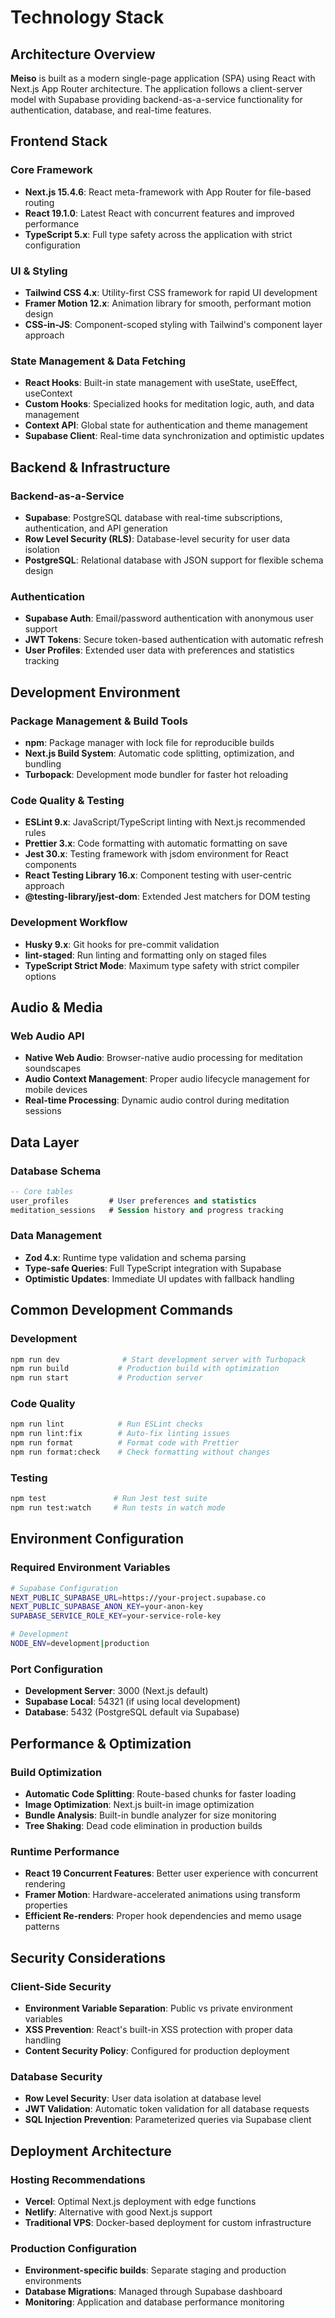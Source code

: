 # Technology Stack

## Architecture Overview

**Meiso** is built as a modern single-page application (SPA) using React with Next.js App Router architecture. The application follows a client-server model with Supabase providing backend-as-a-service functionality for authentication, database, and real-time features.

## Frontend Stack

### Core Framework
- **Next.js 15.4.6**: React meta-framework with App Router for file-based routing
- **React 19.1.0**: Latest React with concurrent features and improved performance
- **TypeScript 5.x**: Full type safety across the application with strict configuration

### UI & Styling
- **Tailwind CSS 4.x**: Utility-first CSS framework for rapid UI development
- **Framer Motion 12.x**: Animation library for smooth, performant motion design
- **CSS-in-JS**: Component-scoped styling with Tailwind's component layer approach

### State Management & Data Fetching
- **React Hooks**: Built-in state management with useState, useEffect, useContext
- **Custom Hooks**: Specialized hooks for meditation logic, auth, and data management
- **Context API**: Global state for authentication and theme management
- **Supabase Client**: Real-time data synchronization and optimistic updates

## Backend & Infrastructure

### Backend-as-a-Service
- **Supabase**: PostgreSQL database with real-time subscriptions, authentication, and API generation
- **Row Level Security (RLS)**: Database-level security for user data isolation
- **PostgreSQL**: Relational database with JSON support for flexible schema design

### Authentication
- **Supabase Auth**: Email/password authentication with anonymous user support
- **JWT Tokens**: Secure token-based authentication with automatic refresh
- **User Profiles**: Extended user data with preferences and statistics tracking

## Development Environment

### Package Management & Build Tools
- **npm**: Package manager with lock file for reproducible builds
- **Next.js Build System**: Automatic code splitting, optimization, and bundling
- **Turbopack**: Development mode bundler for faster hot reloading

### Code Quality & Testing
- **ESLint 9.x**: JavaScript/TypeScript linting with Next.js recommended rules
- **Prettier 3.x**: Code formatting with automatic formatting on save
- **Jest 30.x**: Testing framework with jsdom environment for React components
- **React Testing Library 16.x**: Component testing with user-centric approach
- **@testing-library/jest-dom**: Extended Jest matchers for DOM testing

### Development Workflow
- **Husky 9.x**: Git hooks for pre-commit validation
- **lint-staged**: Run linting and formatting only on staged files
- **TypeScript Strict Mode**: Maximum type safety with strict compiler options

## Audio & Media

### Web Audio API
- **Native Web Audio**: Browser-native audio processing for meditation soundscapes
- **Audio Context Management**: Proper audio lifecycle management for mobile devices
- **Real-time Processing**: Dynamic audio control during meditation sessions

## Data Layer

### Database Schema
```sql
-- Core tables
user_profiles         # User preferences and statistics
meditation_sessions   # Session history and progress tracking
```

### Data Management
- **Zod 4.x**: Runtime type validation and schema parsing
- **Type-safe Queries**: Full TypeScript integration with Supabase
- **Optimistic Updates**: Immediate UI updates with fallback handling

## Common Development Commands

### Development
```bash
npm run dev              # Start development server with Turbopack
npm run build           # Production build with optimization
npm run start           # Production server
```

### Code Quality
```bash
npm run lint            # Run ESLint checks
npm run lint:fix        # Auto-fix linting issues
npm run format          # Format code with Prettier
npm run format:check    # Check formatting without changes
```

### Testing
```bash
npm test               # Run Jest test suite
npm run test:watch     # Run tests in watch mode
```

## Environment Configuration

### Required Environment Variables
```bash
# Supabase Configuration
NEXT_PUBLIC_SUPABASE_URL=https://your-project.supabase.co
NEXT_PUBLIC_SUPABASE_ANON_KEY=your-anon-key
SUPABASE_SERVICE_ROLE_KEY=your-service-role-key

# Development
NODE_ENV=development|production
```

### Port Configuration
- **Development Server**: 3000 (Next.js default)
- **Supabase Local**: 54321 (if using local development)
- **Database**: 5432 (PostgreSQL default via Supabase)

## Performance & Optimization

### Build Optimization
- **Automatic Code Splitting**: Route-based chunks for faster loading
- **Image Optimization**: Next.js built-in image optimization
- **Bundle Analysis**: Built-in bundle analyzer for size monitoring
- **Tree Shaking**: Dead code elimination in production builds

### Runtime Performance
- **React 19 Concurrent Features**: Better user experience with concurrent rendering
- **Framer Motion**: Hardware-accelerated animations using transform properties
- **Efficient Re-renders**: Proper hook dependencies and memo usage patterns

## Security Considerations

### Client-Side Security
- **Environment Variable Separation**: Public vs private environment variables
- **XSS Prevention**: React's built-in XSS protection with proper data handling
- **Content Security Policy**: Configured for production deployment

### Database Security
- **Row Level Security**: User data isolation at database level
- **JWT Validation**: Automatic token validation for all database requests
- **SQL Injection Prevention**: Parameterized queries via Supabase client

## Deployment Architecture

### Hosting Recommendations
- **Vercel**: Optimal Next.js deployment with edge functions
- **Netlify**: Alternative with good Next.js support
- **Traditional VPS**: Docker-based deployment for custom infrastructure

### Production Configuration
- **Environment-specific builds**: Separate staging and production environments
- **Database Migrations**: Managed through Supabase dashboard
- **Monitoring**: Application and database performance monitoring